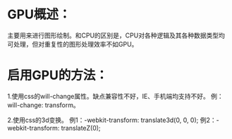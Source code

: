 # GPU概述：
  主要用来进行图形绘制。和CPU的区别是，CPU对各种逻辑及其各种数据类型均可处理，但对重复性的图形处理效率不如GPU。

# 启用GPU的方法：
  1.使用css的will-change属性。缺点兼容性不好，IE、手机端均支持不好。
    例：will-change: transform。

  2.使用css的3d变换。
    例1：-webkit-transform: translate3d(0, 0, 0);
    例2：-webkit-transform: translateZ(0);
